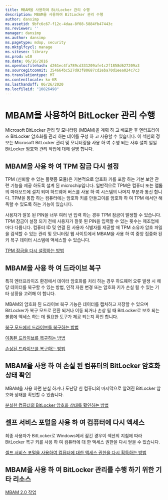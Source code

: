 ```yaml
---
title: MBAM을 사용하여 BitLocker 관리 수행
description: MBAM을 사용하여 BitLocker 관리 수행
author: dansimp
ms.assetid: 9bfc6c67-f12c-4daa-8f08-5884fb47443c
ms.reviewer: ''
manager: dansimp
ms.author: dansimp
ms.pagetype: mdop, security
ms.mktglfcycl: manage
ms.sitesec: library
ms.prod: w10
ms.date: 06/16/2016
ms.openlocfilehash: d261ec4fa789cd331209afe1c2f1858d627209a3
ms.sourcegitcommit: 354664bc527d93f80687cd2eba70d1eea024c7c3
ms.translationtype: MT
ms.contentlocale: ko-KR
ms.lasthandoff: 06/26/2020
ms.locfileid: "10826498"
---
```

# MBAM을 사용하여 BitLocker 관리 수행


Microsoft BitLocker 관리 및 모니터링 (MBAM)을 계획 하 고 배포한 후 엔터프라이즈 BitLocker 암호화를 관리 하는 데이를 구성 하 고 사용할 수 있습니다. 이 섹션의 정보는 Microsoft BitLocker 관리 및 모니터링을 사용 하 여 수행 되는 사후 설치 일일 BitLocker 암호화 관리 작업에 대해 설명 합니다.

## MBAM을 사용 하 여 TPM 잠금 다시 설정


TPM (신뢰할 수 있는 플랫폼 모듈)은 기본적으로 암호화 키를 포함 하는 기본 보안 관련 기능을 제공 하도록 설계 된 microchip입니다. 일반적으로 TPM은 컴퓨터 또는 랩톱의 마더보드에 설치 되며 하드웨어 버스를 사용 하 여 시스템의 나머지 부분과 통신 합니다. TPM을 통합 하는 컴퓨터에는 암호화 키를 만들고이를 암호화 하 여 TPM 에서만 해독할 수 있도록 하는 기능이 있습니다.

사용자가 잘못 된 PIN을 너무 여러 번 입력 하는 경우 TPM 잠금이 발생할 수 있습니다. TPM 잠금이 설정 되기 전에 사용자가 잘못 된 PIN을 입력할 수 있는 횟수는 제조업체 마다 다릅니다. 컴퓨터 ID 및 연결 된 사용자 식별자를 제공할 때 TPM 소유자 암호 파일을 검색할 수 있는 관리 및 모니터링 웹 사이트에서 MBAM을 사용 하 여 중앙 집중화 된 키 복구 데이터 시스템에 액세스할 수 있습니다.

[TPM 잠금을 다시 설정하는 방법](how-to-reset-a-tpm-lockout-mbam-2.md)

## MBAM을 사용 하 여 드라이브 복구


특히 엔터프라이즈 환경에서 데이터 암호화를 처리 하는 경우 하드웨어 오류 발생 시 해당 데이터를 복구할 수 있는 방법, 인적 자원 변경 또는 암호화 키가 손실 될 수 있는 기타 상황을 고려해 야 합니다.

MBAM의 암호화 된 드라이브 복구 기능은 데이터를 캡처하고 저장할 수 있으며 BitLocker가 복구 모드로 전환 되거나 이동 되거나 손상 될 때 BitLocker로 보호 되는 볼륨에 액세스 하는 데 필요한 도구가 제공 되는지 확인 합니다.

[복구 모드에서 드라이브를 복구하는 방법](how-to-recover-a-drive-in-recovery-mode-mbam-2.md)

[이동된 드라이브를 복구하는 방법](how-to-recover-a-moved-drive-mbam-2.md)

[손상된 드라이브를 복구하는 방법](how-to-recover-a-corrupted-drive-mbam-2.md)

## MBAM을 사용 하 여 손실 된 컴퓨터의 BitLocker 암호화 상태 확인


MBAM을 사용 하면 분실 하거나 도난당 한 컴퓨터의 마지막으로 알려진 BitLocker 암호화 상태를 확인할 수 있습니다.

[분실한 컴퓨터의 BitLocker 암호화 상태를 확인하는 방법](how-to-determine-bitlocker-encryption-state-of-lost-computers-mbam-2.md)

## 셀프 서비스 포털을 사용 하 여 컴퓨터에 다시 액세스


최종 사용자가 BitLocker로 Windows에서 잠긴 경우이 섹션의 지침에 따라 BitLocker 복구 키를 사용 하 여 컴퓨터에 대 한 액세스 권한을 다시 얻을 수 있습니다.

[셀프 서비스 포털을 사용하여 컴퓨터에 대한 액세스 권한을 다시 획득하는 방법](how-to-use-the-self-service-portal-to-regain-access-to-a-computer.md)

## MBAM을 사용 하 여 BitLocker 관리를 수행 하기 위한 기타 리소스


[MBAM 2.0 작업](operations-for-mbam-20-mbam-2.md)

 

 





